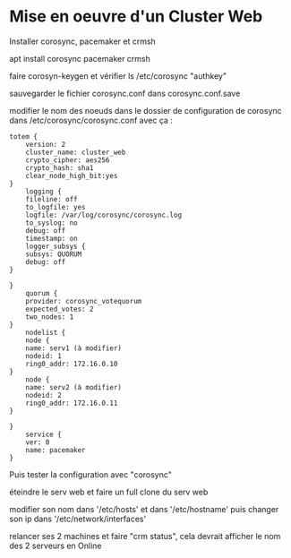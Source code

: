 # Mise en oeuvre d'un Cluster Web

Installer corosync, pacemaker et crmsh

apt install corosync pacemaker crmsh

faire corosyn-keygen et vérifier ls /etc/corosync "authkey"


sauvegarder le fichier corosync.conf dans corosync.conf.save 

modifier le nom des noeuds dans le dossier de configuration de corosync dans /etc/corosync/corosync.conf avec ça : 
```
totem {
    version: 2
    cluster_name: cluster_web
    crypto_cipher: aes256
    crypto_hash: sha1
    clear_node_high_bit:yes
}
    logging {
    fileline: off
    to_logfile: yes
    logfile: /var/log/corosync/corosync.log
    to_syslog: no
    debug: off
    timestamp: on
    logger_subsys {
    subsys: QUORUM
    debug: off
}

}
    quorum {
    provider: corosync_votequorum
    expected_votes: 2
    two_nodes: 1
}
    nodelist {
    node {
    name: serv1 (à modifier)
    nodeid: 1
    ring0_addr: 172.16.0.10
}
    node {
    name: serv2 (à modifier)
    nodeid: 2
    ring0_addr: 172.16.0.11
}

}
    service {
    ver: 0
    name: pacemaker
}
```

Puis tester la configuration avec "corosync"

éteindre le serv web et faire un full clone du serv web 

modifier son nom dans '/etc/hosts' et dans '/etc/hostname' puis changer son ip dans '/etc/network/interfaces'

relancer ses 2 machines et faire "crm status", cela devrait afficher le nom des 2 serveurs en Online


